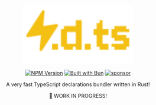 <!-- markdownlint-disable first-line-h1 -->

<!-- markdownlint-start-capture -->
<!-- markdownlint-disable-file no-inline-html -->
<div align="center">

  <!-- markdownlint-disable-next-line no-alt-text -->
  <img src="/assets/logo.svg" alt="Logo" width="300" />

  [![NPM Version](https://img.shields.io/npm/v/lightningdts?logo=npm&logoColor=212121&label=version&labelColor=ffc44e&color=212121)](https://npmjs.com/package/lightningdts)
  [![Built with Bun](https://img.shields.io/badge/Built_with-Bun-fbf0df?logo=bun&labelColor=212121)](https://bun.com)
  [![sponsor](https://img.shields.io/badge/sponsor-EA4AAA?logo=githubsponsors&labelColor=FAFAFA)](https://github.com/sponsors/arshad-yaseen)

A very fast TypeScript declarations bundler written in Rust!

🚧 WORK IN PROGRESS!

</div>
<!-- markdownlint-restore -->
